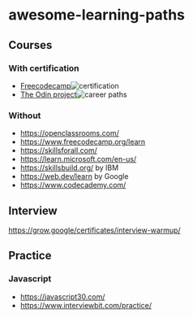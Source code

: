 # awesome-learning-paths

## Courses
  ### With certification 
  - [Freecodecamp](https://www.freecodecamp.org/learn/)![certification](https://img.shields.io/badge/certification-blue) 
  - [The Odin project](https://www.theodinproject.com/)![career paths](https://img.shields.io/badge/career--paths-purple)  

  ### Without
- https://openclassrooms.com/ 
- https://www.freecodecamp.org/learn 
- https://skillsforall.com/
- https://learn.microsoft.com/en-us/
- https://skillsbuild.org/ by IBM
- https://web.dev/learn by Google
- https://www.codecademy.com/

## Interview 
https://grow.google/certificates/interview-warmup/

## Practice

### Javascript
- https://javascript30.com/
- https://www.interviewbit.com/practice/
